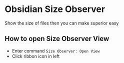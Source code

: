 # Obsidian Size Observer

Show the size of files then you can make superior easy

## How to open Size Observer View

- Enter command `Size Observer: Open View` 
- Click ribbon icon in left